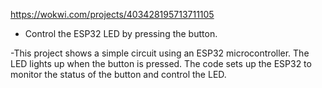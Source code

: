 https://wokwi.com/projects/403428195713711105

* Control the ESP32 LED by pressing the button.

-This project shows a simple circuit using an ESP32 microcontroller. The LED lights up when the button is pressed. The code sets up the ESP32 to monitor the status of the button and control the LED.

